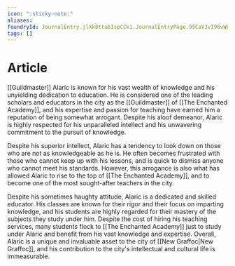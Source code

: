 ```yaml
---
icon: ":sticky-note:"
aliases: 
foundryId: JournalEntry.jlXk8ttabIspCCk1.JournalEntryPage.95CaVJvI96vWBz5w
tags: []
---
```


# Article
[[Guildmaster]] Alaric is known for his vast wealth of knowledge and his unyielding dedication to education. He is considered one of the leading scholars and educators in the city as the [[Guildmaster]] of [[The Enchanted Academy]], and his expertise and passion for teaching have earned him a reputation of being somewhat arrogant. Despite his aloof demeanor, Alaric is highly respected for his unparalleled intellect and his unwavering commitment to the pursuit of knowledge.

Despite his superior intellect, Alaric has a tendency to look down on those who are not as knowledgeable as he is. He often becomes frustrated with those who cannot keep up with his lessons, and is quick to dismiss anyone who cannot meet his standards. However, this arrogance is also what has allowed Alaric to rise to the top of [[The Enchanted Academy]], and to become one of the most sought-after teachers in the city.

Despite his sometimes haughty attitude, Alaric is a dedicated and skilled educator. His classes are known for their rigor and their focus on imparting knowledge, and his students are highly regarded for their mastery of the subjects they study under him. Despite the cost of hiring his teaching services, many students flock to [[The Enchanted Academy]] just to study under Alaric and benefit from his vast knowledge and expertise. Overall, Alaric is a unique and invaluable asset to the city of [[New Graffoc|New Graffoc]], and his contribution to the city's intellectual and cultural life is immeasurable.